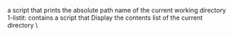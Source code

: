 a script that prints the absolute path name of the current working directory
1-listit: contains a script that Display the contents list of the current directory
\
